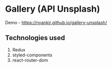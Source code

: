 # Gallery (API Unsplash)
Demo - https://nyankir.github.io/gallery-unsplash/

## Technologies used
1. Redux
2. styled-components
2. react-router-dom

